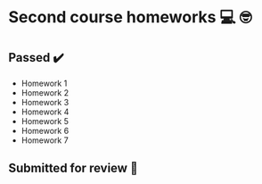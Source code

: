 # Second course homeworks :computer: :nerd_face:

## Passed :heavy_check_mark:
- Homework 1
- Homework 2
- Homework 3
- Homework 4
- Homework 5
- Homework 6
- Homework 7

## Submitted for review :eyes:
